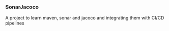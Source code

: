 ### SonarJacoco

A project to learn maven, sonar and jacoco and integrating 
them with CI/CD pipelines
